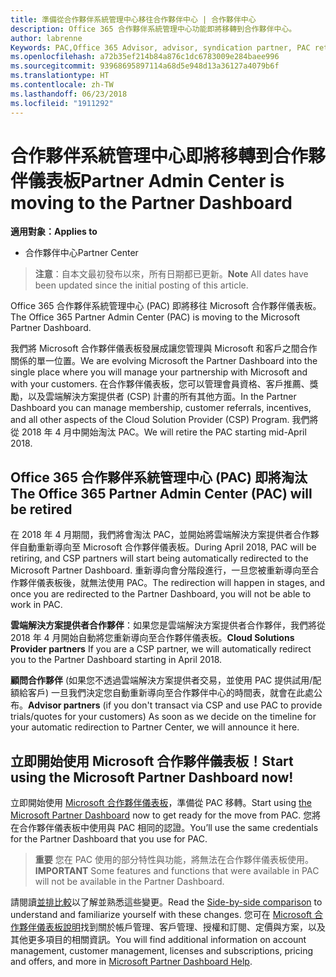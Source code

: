 ```yaml
---
title: 準備從合作夥伴系統管理中心移往合作夥伴中心 | 合作夥伴中心
description: Office 365 合作夥伴系統管理中心功能即將移轉到合作夥伴中心。
author: labrenne
Keywords: PAC,Office 365 Advisor, advisor, syndication partner, PAC retire, PAC retiring
ms.openlocfilehash: a72b35ef214b84a876c1dc6783009e284baee996
ms.sourcegitcommit: 93968695897114a68d5e948d13a36127a4079b6f
ms.translationtype: HT
ms.contentlocale: zh-TW
ms.lasthandoff: 06/23/2018
ms.locfileid: "1911292"
---
```

# <a name="partner-admin-center-is-moving-to-the-partner-dashboard"></a><span data-ttu-id="06e55-103">合作夥伴系統管理中心即將移轉到合作夥伴儀表板</span><span class="sxs-lookup"><span data-stu-id="06e55-103">Partner Admin Center is moving to the Partner Dashboard</span></span>

**<span data-ttu-id="06e55-104">適用對象：</span><span class="sxs-lookup"><span data-stu-id="06e55-104">Applies to</span></span>**

-  <span data-ttu-id="06e55-105">合作夥伴中心</span><span class="sxs-lookup"><span data-stu-id="06e55-105">Partner Center</span></span>

><span data-ttu-id="06e55-106">**注意**：自本文最初發布以來，所有日期都已更新。</span><span class="sxs-lookup"><span data-stu-id="06e55-106">**Note** All dates have been updated since the initial posting of this article.</span></span>

<span data-ttu-id="06e55-107">Office 365 合作夥伴系統管理中心 (PAC) 即將移往 Microsoft 合作夥伴儀表板。</span><span class="sxs-lookup"><span data-stu-id="06e55-107">The Office 365 Partner Admin Center (PAC) is moving to the Microsoft Partner Dashboard.</span></span>

<span data-ttu-id="06e55-108">我們將 Microsoft 合作夥伴儀表板發展成讓您管理與 Microsoft 和客戶之間合作關係的單一位置。</span><span class="sxs-lookup"><span data-stu-id="06e55-108">We are evolving Microsoft the Partner Dashboard into the single place where you will manage your partnership with Microsoft and with your customers.</span></span> <span data-ttu-id="06e55-109">在合作夥伴儀表板，您可以管理會員資格、客戶推薦、獎勵，以及雲端解決方案提供者 (CSP) 計畫的所有其他方面。</span><span class="sxs-lookup"><span data-stu-id="06e55-109">In the Partner Dashboard you can manage membership, customer referrals, incentives, and all other aspects of the Cloud Solution Provider (CSP) Program.</span></span> <span data-ttu-id="06e55-110">我們將從 2018 年 4 月中開始淘汰 PAC。</span><span class="sxs-lookup"><span data-stu-id="06e55-110">We will retire the PAC starting mid-April 2018.</span></span>

## <a name="the-office-365-partner-admin-center-pac-will-be-retired"></a><span data-ttu-id="06e55-111">Office 365 合作夥伴系統管理中心 (PAC) 即將淘汰</span><span class="sxs-lookup"><span data-stu-id="06e55-111">The Office 365 Partner Admin Center (PAC) will be retired</span></span>

<span data-ttu-id="06e55-112">在 2018 年 4 月期間，我們將會淘汰 PAC，並開始將雲端解決方案提供者合作夥伴自動重新導向至 Microsoft 合作夥伴儀表板。</span><span class="sxs-lookup"><span data-stu-id="06e55-112">During April 2018, PAC will be retiring, and CSP partners will start being automatically redirected to the Microsoft Partner Dashboard.</span></span> <span data-ttu-id="06e55-113">重新導向會分階段進行，一旦您被重新導向至合作夥伴儀表板後，就無法使用 PAC。</span><span class="sxs-lookup"><span data-stu-id="06e55-113">The redirection will happen in stages, and once you are redirected to the Partner Dashboard, you will not be able to work in PAC.</span></span> 

<span data-ttu-id="06e55-114">**雲端解決方案提供者合作夥伴**：如果您是雲端解決方案提供者合作夥伴，我們將從 2018 年 4 月開始自動將您重新導向至合作夥伴儀表板。</span><span class="sxs-lookup"><span data-stu-id="06e55-114">**Cloud Solutions Provider partners** If you are a CSP partner, we will automatically redirect you to the Partner Dashboard starting in April 2018.</span></span> 

<span data-ttu-id="06e55-115">**顧問合作夥伴** (如果您不透過雲端解決方案提供者交易，並使用 PAC 提供試用/配額給客戶) 一旦我們決定您自動重新導向至合作夥伴中心的時間表，就會在此處公布。</span><span class="sxs-lookup"><span data-stu-id="06e55-115">**Advisor partners** (if you don't transact via CSP and use PAC to provide trials/quotes for your customers) As soon as we decide on the timeline for your automatic redirection to Partner Center, we will announce it here.</span></span> 


## <a name="start-using-the-microsoft-partner-dashboard-now"></a><span data-ttu-id="06e55-116">立即開始使用 Microsoft 合作夥伴儀表板！</span><span class="sxs-lookup"><span data-stu-id="06e55-116">Start using the Microsoft Partner Dashboard now!</span></span>

<span data-ttu-id="06e55-117">立即開始使用 [Microsoft 合作夥伴儀表板](https://partnercenter.microsoft.com/)，準備從 PAC 移轉。</span><span class="sxs-lookup"><span data-stu-id="06e55-117">Start using [the Microsoft Partner Dashboard](https://partnercenter.microsoft.com/)  now to get ready for the move from PAC.</span></span>  <span data-ttu-id="06e55-118">您將在合作夥伴儀表板中使用與 PAC 相同的認證。</span><span class="sxs-lookup"><span data-stu-id="06e55-118">You’ll use the same credentials for the Partner Dashboard that you use for PAC.</span></span> 

><span data-ttu-id="06e55-119">**重要** 您在 PAC 使用的部分特性與功能，將無法在合作夥伴儀表板使用。</span><span class="sxs-lookup"><span data-stu-id="06e55-119">**IMPORTANT**  Some features and functions that were available in PAC will not be available in the Partner Dashboard.</span></span>

 <span data-ttu-id="06e55-120">請閱讀[並排比較](moving-from-pac-to-pc.md)以了解並熟悉這些變更。</span><span class="sxs-lookup"><span data-stu-id="06e55-120">Read the [Side-by-side comparison](moving-from-pac-to-pc.md) to understand and familiarize yourself with these changes.</span></span>  <span data-ttu-id="06e55-121">您可在 [Microsoft 合作夥伴儀表板說明](https://partnercenter.microsoft.com/partner/help)找到關於帳戶管理、客戶管理、授權和訂閱、定價與方案，以及其他更多項目的相關資訊。</span><span class="sxs-lookup"><span data-stu-id="06e55-121">You will find additional information on account management, customer management, licenses and subscriptions, pricing and offers, and more in [Microsoft Partner Dashboard Help](https://partnercenter.microsoft.com/partner/help).</span></span>

 